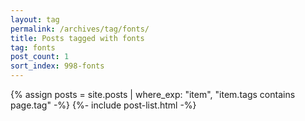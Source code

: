 ```yaml
---
layout: tag
permalink: /archives/tag/fonts/
title: Posts tagged with fonts
tag: fonts
post_count: 1
sort_index: 998-fonts
---
```

{% assign posts = site.posts | where_exp: "item", "item.tags contains page.tag" -%}
{%- include post-list.html -%}
